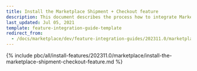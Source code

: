 ```yaml
---
title: Install the Marketplace Shipment + Checkout feature
description: This document describes the process how to integrate Marketplace Shipment + Checkout feature into your project
last_updated: Jul 05, 2021
template: feature-integration-guide-template
redirect_from:
  - /docs/marketplace/dev/feature-integration-guides/202311.0/marketplace-shipment-checkout-feature-integration.html
---
```


{% include pbc/all/install-features/202311.0/marketplace/install-the-marketplace-shipment-checkout-feature.md %} <!-- To edit, see /_includes/pbc/all/install-features/202311.0/marketplace/install-the-marketplace-shipment-checkout-feature.md -->
